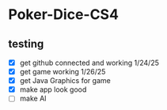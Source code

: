 # Poker-Dice-CS4
## testing
- [x] get github connected and working 1/24/25
- [x] get game working 1/26/25
- [x] get Java Graphics for game
- [x] make app look good
- [ ] make AI
